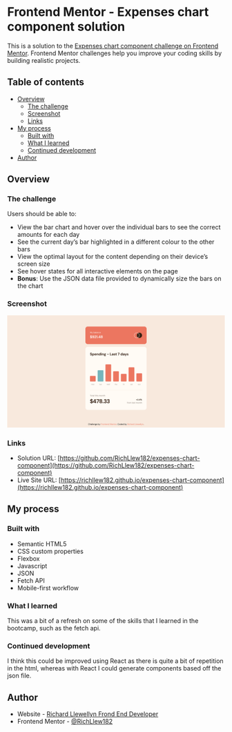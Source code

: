 # Frontend Mentor - Expenses chart component solution

This is a solution to the [Expenses chart component challenge on Frontend Mentor](https://www.frontendmentor.io/challenges/expenses-chart-component-e7yJBUdjwt). Frontend Mentor challenges help you improve your coding skills by building realistic projects. 

## Table of contents

- [Overview](#overview)
  - [The challenge](#the-challenge)
  - [Screenshot](#screenshot)
  - [Links](#links)
- [My process](#my-process)
  - [Built with](#built-with)
  - [What I learned](#what-i-learned)
  - [Continued development](#continued-development)
- [Author](#author)

## Overview

### The challenge

Users should be able to:

- View the bar chart and hover over the individual bars to see the correct amounts for each day
- See the current day’s bar highlighted in a different colour to the other bars
- View the optimal layout for the content depending on their device’s screen size
- See hover states for all interactive elements on the page
- **Bonus**: Use the JSON data file provided to dynamically size the bars on the chart

### Screenshot

![](./assets/images/screenshot.png)

### Links

- Solution URL: [https://github.com/RichLlew182/expenses-chart-component](https://github.com/RichLlew182/expenses-chart-component)
- Live Site URL: [https://richllew182.github.io/expenses-chart-component](https://richllew182.github.io/expenses-chart-component)

## My process

### Built with

- Semantic HTML5
- CSS custom properties
- Flexbox
- Javascript
- JSON
- Fetch API
- Mobile-first workflow

### What I learned

This was a bit of a refresh on some of the skills that I learned in the bootcamp, such as the fetch api. 

### Continued development

I think this could be improved using React as there is quite a bit of repetition in the html, whereas with React I could generate components based off the json file. 

## Author

- Website - [Richard Llewellyn Frond End Developer](https://richllew.dev/)
- Frontend Mentor - [@RichLlew182](https://www.frontendmentor.io/profile/RichLlew182)
